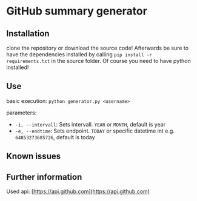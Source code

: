 # GitHub summary generator

## Installation

clone the repository or download the source code!
Afterwards be sure to have the dependencies installed by calling `pip install -r requirements.txt` in the source folder.
Of course you need to have python installed!

## Use

basic execution: `python generator.py <username>`

parameters:
- `-i, --intervall`: Sets intervall. `YEAR` or `MONTH`, default is year
- `-e, --endtime`: Sets endpoint. `TODAY` or specific datetime int e.g. `64853273685726`, default is today

## Known issues


## Further information

Used api: [https://api.github.com](https://api.github.com)